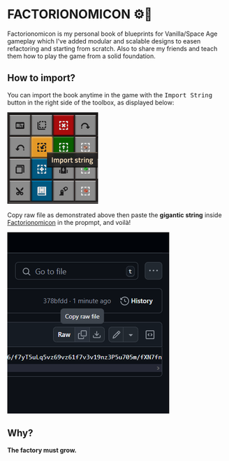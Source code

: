 # FACTORIONOMICON ⚙️🔧

Factorionomicon is my personal book of blueprints for Vanilla/Space Age gameplay which I've added modular and scalable designs to easen refactoring and starting from scratch. Also to share my friends and teach them how to play the game from a solid foundation.

## How to import?

You can import the book anytime in the game with the <kbd>Import String</kbd> button in the right side of the toolbox, as displayed below:

![Import String screenshot](assets/import_string.png)

Copy raw file as demonstrated above then paste the **gigantic string** inside [Factorionomicon](FACTORIONOMICON.txt) in the propmpt, and voilà!

![Copy raw file button](assets/copy_raw.png)

## Why?

**The factory must grow.**